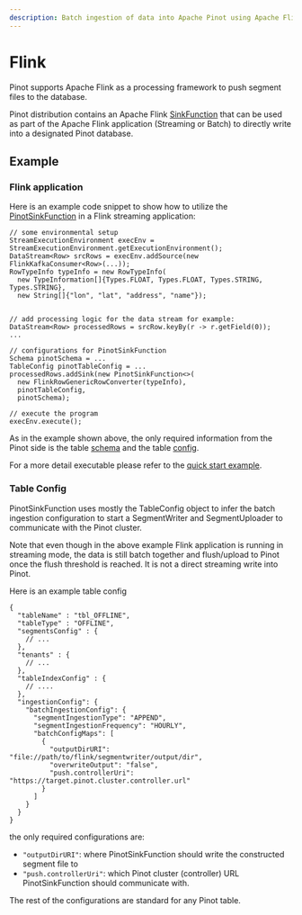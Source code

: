 ```yaml
---
description: Batch ingestion of data into Apache Pinot using Apache Flink.
---
```


# Flink

Pinot supports Apache Flink as a processing framework to push segment files to the database.

Pinot distribution contains an Apache Flink [SinkFunction](https://nightlies.apache.org/flink/flink-docs-release-1.12/api/java/org/apache/flink/streaming/api/functions/sink/SinkFunction.html) that can be used as part of the Apache Flink application (Streaming or Batch) to directly write into a designated Pinot database.

## Example

### Flink application

Here is an example code snippet to show how to utilize the [PinotSinkFunction](https://github.com/apache/pinot/blob/master/pinot-connectors/pinot-flink-connector/src/main/java/org/apache/pinot/connector/flink/sink/PinotSinkFunction.java) in a Flink streaming application:

```
// some environmental setup
StreamExecutionEnvironment execEnv = StreamExecutionEnvironment.getExecutionEnvironment();
DataStream<Row> srcRows = execEnv.addSource(new FlinkKafkaConsumer<Row>(...));
RowTypeInfo typeInfo = new RowTypeInfo(
  new TypeInformation[]{Types.FLOAT, Types.FLOAT, Types.STRING, Types.STRING},
  new String[]{"lon", "lat", "address", "name"});


// add processing logic for the data stream for example:
DataStream<Row> processedRows = srcRow.keyBy(r -> r.getField(0));
...

// configurations for PinotSinkFunction
Schema pinotSchema = ...
TableConfig pinotTableConfig = ...
processedRows.addSink(new PinotSinkFunction<>(
  new FlinkRowGenericRowConverter(typeInfo), 
  pinotTableConfig,
  pinotSchema);

// execute the program
execEnv.execute();
```

As in the example shown above, the only required information from the Pinot side is the table [schema](../../../configuration-reference/schema.md) and the table [config](../../../configuration-reference/table.md).

For a more detail executable please refer to the [quick start example](https://github.com/apache/pinot/blob/master/pinot-connectors/pinot-flink-connector/src/main/java/org/apache/pinot/connector/flink/FlinkQuickStart.java).

### Table Config

PinotSinkFunction uses mostly the TableConfig object to infer the batch ingestion configuration to start a SegmentWriter and SegmentUploader to communicate with the Pinot cluster.&#x20;

Note that even though in the above example Flink application is running in streaming mode, the data is still batch together and flush/upload to Pinot once the flush threshold is reached. It is not a direct streaming write into Pinot.

Here is an example table config

```
{
  "tableName" : "tbl_OFFLINE",
  "tableType" : "OFFLINE",
  "segmentsConfig" : {
    // ...
  },
  "tenants" : {
    // ...
  },
  "tableIndexConfig" : {
    // ....
  },
  "ingestionConfig": {
    "batchIngestionConfig": {
      "segmentIngestionType": "APPEND",
      "segmentIngestionFrequency": "HOURLY", 
      "batchConfigMaps": [
        {
          "outputDirURI": "file://path/to/flink/segmentwriter/output/dir",
          "overwriteOutput": "false",
          "push.controllerUri": "https://target.pinot.cluster.controller.url"
        }
      ]
    }
  }
}

```

the only required configurations are:

* `"outputDirURI"`: where PinotSinkFunction should write the constructed segment file to
* `"push.controllerUri"`: which Pinot cluster (controller) URL PinotSinkFunction should communicate with.

The rest of the configurations are standard for any Pinot table.



















